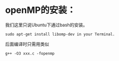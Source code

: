 # openMP的安装：
我们这里只说Ubuntu下通过bash的安装。
```
sudo apt-get install libomp-dev in your Terminal.
```
后面编译时只需用类似
```
g++ -O3 xxx.c -fopenmp
```
